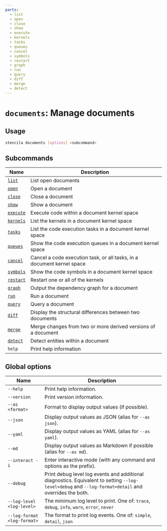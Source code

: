 ```yaml
---
parts:
  - list
  - open
  - close
  - show
  - execute
  - kernels
  - tasks
  - queues
  - cancel
  - symbols
  - restart
  - graph
  - run
  - query
  - diff
  - merge
  - detect
---
```



<!-- Generated from doc comments in Rust. Do not edit. -->

# `documents`: Manage documents

## Usage

```sh
stencila documents [options] <subcommand>
```



## Subcommands

| Name | Description |
| --- | --- |
| [`list`](list.md) | List open documents |
| [`open`](open.md) | Open a document |
| [`close`](close.md) | Close a document |
| [`show`](show.md) | Show a document |
| [`execute`](execute.md) | Execute code within a document kernel space |
| [`kernels`](kernels.md) | List the kernels in a document kernel space |
| [`tasks`](tasks.md) | List the code execution tasks in a document kernel space |
| [`queues`](queues.md) | Show the code execution queues in a document kernel space |
| [`cancel`](cancel.md) | Cancel a code execution task, or all tasks, in a document kernel space |
| [`symbols`](symbols.md) | Show the code symbols in a document kernel space |
| [`restart`](restart.md) | Restart one or all of the kernels |
| [`graph`](graph.md) | Output the dependency graph for a document |
| [`run`](run.md) | Run a document |
| [`query`](query.md) | Query a document |
| [`diff`](diff.md) | Display the structural differences between two documents |
| [`merge`](merge.md) | Merge changes from two or more derived versions of a document |
| [`detect`](detect.md) | Detect entities within a document |
| `help` | Print help information |



## Global options

| Name | Description |
| --- | --- |
| `--help` | Print help information. |
| `--version` | Print version information. |
| `--as <format>` | Format to display output values (if possible). |
| `--json` | Display output values as JSON (alias for `--as json`). |
| `--yaml` | Display output values as YAML (alias for `--as yaml`). |
| `--md` | Display output values as Markdown if possible (alias for `--as md`). |
| `--interact -i` | Enter interactive mode (with any command and options as the prefix). |
| `--debug` | Print debug level log events and additional diagnostics. Equivalent to setting `--log-level=debug` and `--log-format=detail` and overrides the both. |
| `--log-level <log-level>` | The minimum log level to print. One of: `trace`, `debug`, `info`, `warn`, `error`, `never` |
| `--log-format <log-format>` | The format to print log events. One of: `simple`, `detail`, `json` |